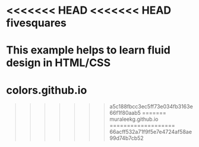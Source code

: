 <<<<<<< HEAD
<<<<<<< HEAD
fivesquares
===========

This example helps to learn fluid design in HTML/CSS
=======
colors.github.io
================
>>>>>>> a5c188fbcc3ec5ff73e034fb3163e66f1f80aab5
=======
muraleekg.github.io
===================
>>>>>>> 66acff532a71f9f5e7e4724af58ae99d74b7cb52
